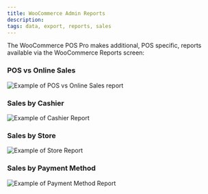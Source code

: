 ```yaml
---
title: WooCommerce Admin Reports
description:  
tags: data, export, reports, sales
---
```


The WooCommerce POS Pro makes additional, POS specific, reports available via the WooCommerce Reports screen:

### POS vs Online Sales

![Example of POS vs Online Sales report](http://wcpos.com/wp-content/uploads/2015/06/sales-report-1024x1019.png "Example of POS vs Online Sales report")

### Sales by Cashier

![Example of Cashier Report](http://wcpos.com/wp-content/uploads/2015/06/cashier-report-1024x768.png "Example of Cashier Report")

### Sales by Store

![Example of Store Report](http://wcpos.com/wp-content/uploads/2015/06/store-report-1024x763.png "Example of Store Report")

### Sales by Payment Method

![Example of Payment Method Report](http://wcpos.com/wp-content/uploads/2015/06/gateway-report-1024x767.png "Example of Payment Method Report")